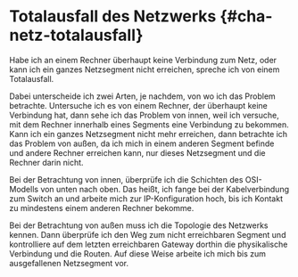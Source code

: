 # Totalausfall des Netzwerks {#cha-netz-totalausfall}

Habe ich an einem Rechner überhaupt keine Verbindung zum Netz, oder kann ich
ein ganzes Netzsegment nicht erreichen, spreche ich von einem Totalausfall.

Dabei unterscheide ich zwei Arten, je nachdem, von wo ich das Problem
betrachte.
Untersuche ich es von einem Rechner, der überhaupt keine Verbindung hat,
dann sehe ich das Problem von innen, weil ich versuche, mit dem Rechner
innerhalb eines Segments eine Verbindung zu bekommen.
Kann ich ein ganzes Netzsegment nicht mehr erreichen, dann betrachte ich das
Problem von außen, da ich mich in einem anderen Segment befinde und
andere Rechner erreichen kann, nur dieses Netzsegment und die Rechner darin
nicht.

Bei der Betrachtung von innen, überprüfe ich die Schichten des OSI-Modells von
unten nach oben.
Das heißt, ich fange bei der Kabelverbindung zum Switch an und arbeite mich zur
IP-Konfiguration hoch, bis ich Kontakt zu mindestens einem anderen Rechner
bekomme.

Bei der Betrachtung von außen muss ich die Topologie des Netzwerks kennen.
Dann überprüfe ich den Weg zum nicht erreichbaren Segment und kontrolliere
auf dem letzten erreichbaren Gateway dorthin die physikalische Verbindung
und die Routen.
Auf diese Weise arbeite ich mich bis zum ausgefallenen Netzsegment vor.
